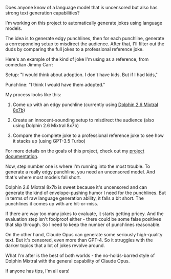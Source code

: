 Does anyone know of a language model that is uncensored but also has strong text generation capabilities?

I'm working on this project to automatically generate jokes using language models.

The idea is to generate edgy punchlines, then for each punchline, generate a corresponding setup to misdirect the audience. After that, I'll filter out the duds by comparing the full jokes to a professional reference joke.

Here's an example of the kind of joke I'm using as a reference, from comedian Jimmy Carr:

Setup: "I would think about adoption. I don't have kids. But if I had kids,"

Punchline: "I think I would have them adopted."

My process looks like this:

1. Come up with an edgy punchline (currently using [Dolphin 2.6 Mixtral 8x7b](https://huggingface.co/cognitivecomputations/dolphin-2.6-mixtral-8x7b))

2. Create an innocent-sounding setup to misdirect the audience (also using Dolphin 2.6 Mixtral 8x7b)

3. Compare the complete joke to a professional reference joke to see how it stacks up (using GPT-3.5 Turbo)

For more details on the goals of this project, check out my [project documentation](https://github.com/8ta4/gag/blob/bb2d1966eeb459f5f68576e2f0fcc2c499da9fba/DONTREADME.md).

Now, step number one is where I'm running into the most trouble. To generate a really edgy punchline, you need an uncensored model. And that's where most models fall short.

Dolphin 2.6 Mixtral 8x7b is sweet because it's uncensored and can generate the kind of envelope-pushing humor I need for the punchlines. But in terms of raw language generation ability, it falls a bit short. The punchlines it comes up with are hit-or-miss.

If there are way too many jokes to evaluate, it starts getting pricey. And the evaluation step isn't foolproof either - there could be some false positives that slip through. So I need to keep the number of punchlines reasonable.

On the other hand, Claude Opus can generate some seriously high-quality text. But it's censored, even more than GPT-4. So it struggles with the darker topics that a lot of jokes revolve around.

What I'm after is the best of both worlds - the no-holds-barred style of Dolphin Mixtral with the general capability of Claude Opus.

If anyone has tips, I'm all ears!
